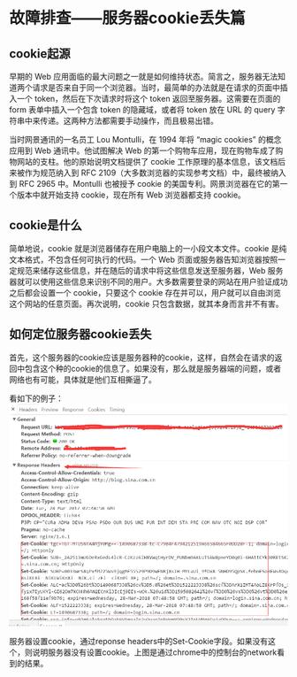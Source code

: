 # 故障排查——服务器cookie丢失篇

## cookie起源

早期的 Web 应用面临的最大问题之一就是如何维持状态。简言之，服务器无法知道两个请求是否来自于同一个浏览器。当时，最简单的办法就是在请求的页面中插入一个 token，然后在下次请求时将这个 token 返回至服务器。这需要在页面的 form 表单中插入一个包含 token 的隐藏域，或者将 token 放在 URL 的 query 字符串中来传递。这两种方法都需要手动操作，而且极易出错。

当时网景通讯的一名员工 Lou Montulli，在 1994 年将 “magic cookies” 的概念应用到 Web 通讯中。他试图解决 Web 的第一个购物车应用，现在购物车成了购物网站的支柱。他的原始说明文档提供了 cookie 工作原理的基本信息，该文档后来被作为规范纳入到 RFC 2109（大多数浏览器的实现参考文档）中，最终被纳入到 RFC 2965 中。Montulli 也被授予 cookie 的美国专利。网景浏览器在它的第一个版本中就开始支持 cookie，现在所有 Web 浏览器都支持 cookie。

## cookie是什么

简单地说，cookie 就是浏览器储存在用户电脑上的一小段文本文件。cookie 是纯文本格式，不包含任何可执行的代码。一个 Web 页面或服务器告知浏览器按照一定规范来储存这些信息，并在随后的请求中将这些信息发送至服务器，Web 服务器就可以使用这些信息来识别不同的用户。大多数需要登录的网站在用户验证成功之后都会设置一个 cookie，只要这个 cookie 存在并可以，用户就可以自由浏览这个网站的任意页面。再次说明，cookie 只包含数据，就其本身而言并不有害。

## 如何定位服务器cookie丢失

首先，这个服务器的cookie应该是服务器种的cookie，这样，自然会在请求的返回中包含这个种的cookie的信息了。如果没有，那么就是服务器端的问题，或者网络也有可能，具体就是他们互相撕逼了。

看如下的例子：
![图片](https://github.com/skyujilong/notebook/blob/master/src/server-save-cookie-demo.png)

服务器设置cookie，通过reponse headers中的Set-Cookie字段。如果没有这个，则说明服务器没有设置cookie。上图是通过chrome中的控制台的network看到的结果。
